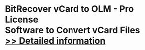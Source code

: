 # BitRecover vCard to OLM - Pro License<br />Software to Convert vCard Files<br />[>> Detailed information](https://secure.shareit.com/shareit/product.html?productid=300855020&affiliateid=200057808)